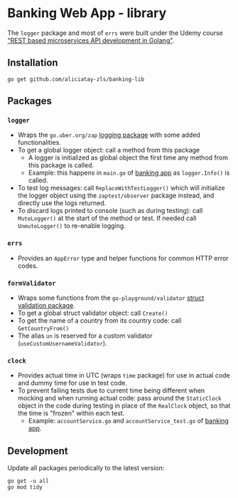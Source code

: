 # Banking Web App - library
The `logger` package and most of `errs` were built under the Udemy course 
["REST based microservices API development in Golang"](https://www.udemy.com/course/rest-based-microservices-api-development-in-go-lang/).

## Installation
`go get github.com/aliciatay-zls/banking-lib`

## Packages
### `logger`
* Wraps the `go.uber.org/zap` [logging package](https://github.com/uber-go/zap) with some added functionalities.
* To get a global logger object: call a method from this package
  * A logger is initialized as global object the first time any method from this package is called. 
  * Example: this happens in `main.go` of [banking app](https://github.com/aliciatay-zls/banking) as `logger.Info()` is called.
* To test log messages: call `ReplaceWithTestLogger()` which will initialize the logger object using the 
`zaptest/observer` package instead, and directly use the logs returned.
* To discard logs printed to console (such as during testing): call `MuteLogger()` at the start of the method or test. 
If needed call `UnmuteLogger()` to re-enable logging.

### `errs`
* Provides an `AppError` type and helper functions for common HTTP error codes.

### `formValidator`
* Wraps some functions from the `go-playground/validator` [struct validation package](https://github.com/go-playground/validator/v10).
* To get a global struct validator object: call `Create()`
* To get the name of a country from its country code: call `GetCountryFrom()`
* The alias `un` is reserved for a custom validator (`useCustomUsernameValidator`). 

### `clock`
* Provides actual time in UTC (wraps `time` package) for use in actual code and dummy time for use in test code.
* To prevent failing tests due to current time being different when mocking and when running actual code: 
pass around the `StaticClock` object in the code during testing in place of the `RealClock` object, so that the 
time is "frozen" within each test.
  * Example: `accountService.go` and `accountService_test.go` of [banking app](https://github.com/aliciatay-zls/banking).

## Development
Update all packages periodically to the latest version:
   ```
   go get -u all
   go mod tidy
   ```
